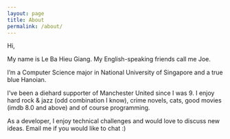 ```yaml
---
layout: page
title: About
permalink: /about/
---
```


Hi,

My name is Le Ba Hieu Giang. My English-speaking friends call me Joe.

I’m a Computer Science major in National University of Singapore and a true blue Hanoian.

I’ve been a diehard supporter of Manchester United since I was 9. I enjoy hard rock & jazz (odd combination I know), crime novels, cats, good movies (imdb 8.0 and above) and of course programming.

As a developer, I enjoy technical challenges and would love to discuss new ideas. Email me if you would like to chat :)
